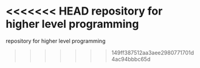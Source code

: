 <<<<<<< HEAD
repository for higher level programming
=======
repository for higher level programming
>>>>>>> 149ff387512aa3aee2980771701d4ac94bbbc65d
